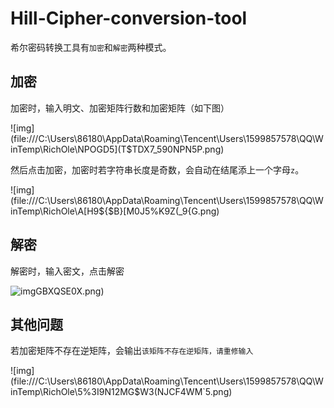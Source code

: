 # Hill-Cipher-conversion-tool

希尔密码转换工具有`加密`和`解密`两种模式。



## 加密

加密时，输入明文、加密矩阵行数和加密矩阵（如下图）

![img](file:///C:\Users\86180\AppData\Roaming\Tencent\Users\1599857578\QQ\WinTemp\RichOle\NPOGD5](T$TDX7_590NPN5P.png)

然后点击加密，加密时若字符串长度是奇数，会自动在结尾添上一个字母`z`。

![img](file:///C:\Users\86180\AppData\Roaming\Tencent\Users\1599857578\QQ\WinTemp\RichOle\A[H9${$B}[M0J5%K9Z(_9{G.png)



## 解密

解密时，输入密文，点击解密

![img](file:///C:\Users\86180\AppData\Roaming\Tencent\Users\1599857578\QQ\WinTemp\RichOle\I{MNAMUIC3K5HV)GBXQSE0X.png)



## 其他问题

若加密矩阵不存在逆矩阵，会输出`该矩阵不存在逆矩阵，请重修输入`

![img](file:///C:\Users\86180\AppData\Roaming\Tencent\Users\1599857578\QQ\WinTemp\RichOle\5%3I9N12MG$W3(NJCF4WM`5.png)
